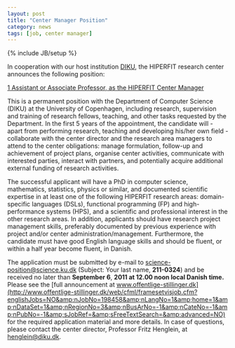 ```yaml
---
layout: post
title: "Center Manager Position"
category: news
tags: [job, center manager]
---
```

{% include JB/setup %}

In cooperation with our host institution [DIKU](http://www.diku.dk), the HIPERFIT research center
announces the following position:

[1 Assistant or Associate Professor, as the HIPERFIT Center
Manager](http://www.offentlige-stillinger.dk/web/cfml/framesetvisjob.cfm?englishJobs=NO&amp;nJobNo=198458&amp;nLangNo=1&amp;home=1&amp;nDataSet=1&amp;nRegionNo=3&amp;nBusArNo=-1&amp;nCateNo=-1&amp;nPubNo=-1&amp;sJobRef=&amp;sFreeTextSearch=&amp;advanced=NO)

This is a permanent position with the Department of Computer Science
(DIKU) at the University of Copenhagen, including research,
supervision and training of research fellows, teaching, and other
tasks requested by the Department. In the first 5 years of the
appointment, the candidate will - apart from performing research,
teaching and developing his/her own field - collaborate with the
center director and the research area managers to attend to the center
obligations: manage formulation, follow-up and achievement of project
plans, organise center activities, communicate with interested
parties, interact with partners, and potentially acquire additional
external funding of research
activities.

The successful applicant will have a PhD in computer science,
mathematics, statistics, physics or similar, and documented scientific
expertise in at least one of the following HIPERFIT research areas:
domain-specific languages (DSLs), functional programming (FP) and
high-performance systems (HPS), and a scientific and professional
interest in the other research areas. In addition, applicants should
have research project management skills, preferably documented by
previous experience with project and/or center
administration/management. Furthermore, the candidate must have good
English language skills and should be fluent, or within a half year
become fluent, in Danish.

The application must be submitted by e-mail to
<science-position@science.ku.dk> (Subject: Your last name,
**211-0324**) and be received no later than **September 6**, **2011 at
12.00 noon local Danish time.** Please see the [full announcement at
www.offentlige-stillinger.dk](http://www.offentlige-stillinger.dk/web/cfml/framesetvisjob.cfm?englishJobs=NO&amp;nJobNo=198458&amp;nLangNo=1&amp;home=1&amp;nDataSet=1&amp;nRegionNo=3&amp;nBusArNo=-1&amp;nCateNo=-1&amp;nPubNo=-1&amp;sJobRef=&amp;sFreeTextSearch=&amp;advanced=NO)
for the required application material and more details. In case of
questions, please contact the center director, Professor Fritz
Henglein, at <henglein@diku.dk>.